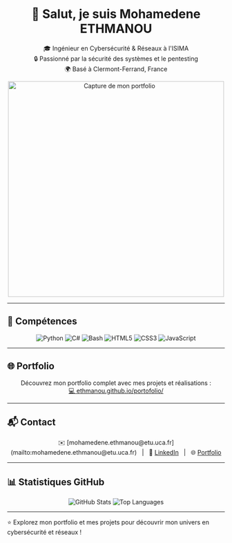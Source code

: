 <h1 align="center">👋 Salut, je suis Mohamedene ETHMANOU</h1>
<p align="center">
  🎓 Ingénieur en Cybersécurité & Réseaux à l'ISIMA <br>
  🔒 Passionné par la sécurité des systèmes et le pentesting <br>
  🌍 Basé à Clermont-Ferrand, France
</p>
<p align="center">
  <img src="https://ethmanou.github.io/portofolio/opscenter/img/ban.png" alt="Capture de mon portfolio" width="500"/>
</p>


---

## 🧰 Compétences

<p align="center">
  <img src="https://img.shields.io/badge/Python-3.9-blue" alt="Python" />
  <img src="https://img.shields.io/badge/C%23-8.0-blueviolet" alt="C#" />
  <img src="https://img.shields.io/badge/Bash-5.1-green" alt="Bash" />
  <img src="https://img.shields.io/badge/HTML5-E34F26-orange" alt="HTML5" />
  <img src="https://img.shields.io/badge/CSS3-1572B6-blue" alt="CSS3" />
  <img src="https://img.shields.io/badge/JS-F7DF1E-yellow" alt="JavaScript" />
</p>

---

## 🌐 Portfolio

<p align="center">
  Découvrez mon portfolio complet avec mes projets et réalisations : <br>
  <a href="https://ethmanou.github.io/portofolio/" target="_blank">💻 ethmanou.github.io/portofolio/</a>
</p>



---

## 📬 Contact

<p align="center">
  ✉️ [mohamedene.ethmanou@etu.uca.fr](mailto:mohamedene.ethmanou@etu.uca.fr) &nbsp;&nbsp;|&nbsp;&nbsp;
  🔗 <a href="https://www.linkedin.com/in/mohamedene-ethmanou/">LinkedIn</a> &nbsp;&nbsp;|&nbsp;&nbsp;
  🌐 <a href="https://ethmanou.github.io/portofolio/">Portfolio</a>
</p>

---

## 📊 Statistiques GitHub

<p align="center">
  <img src="https://github-readme-stats.vercel.app/api?username=ethmanou&show_icons=true&theme=radical" alt="GitHub Stats"/>
  <img src="https://github-readme-stats.vercel.app/api/top-langs/?username=ethmanou&layout=compact&theme=radical" alt="Top Languages"/>
</p>

---

⭐ Explorez mon portfolio et mes projets pour découvrir mon univers en cybersécurité et réseaux !
